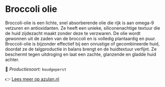 # Broccoli olie

Broccoli-olie is een lichte, snel absorberende olie die rijk is aan omega-9 vetzuren en antioxidanten. Ze heeft een unieke, siliconenachtige textuur die de huid zijdezacht maakt zonder deze te verzwaren. De olie wordt gewonnen uit de zaden van de broccoli en is volledig plantaardig en puur. Broccoli-olie is bijzonder effectief bij een onrustige of gecombineerde huid, doordat ze de talgproductie in balans brengt en de huidtextuur verfijnt. Ze beschermt tegen uitdroging en laat een zachte, glanzende en gladde huid achter.

🔧 *Productiesoort:* `koudgeperst`

👉 [Lees meer op azulan.nl](https://azulan.nl/atlas/broccoli-olie)